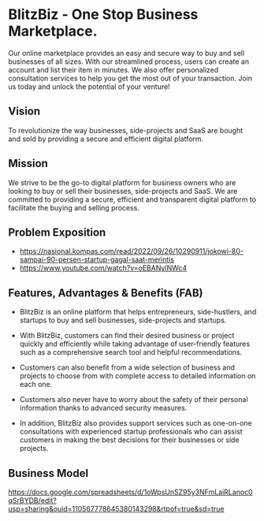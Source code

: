 # BlitzBiz - One Stop Business Marketplace.

Our online marketplace provides an easy and secure way to buy and sell businesses of all sizes. With our streamlined process, users can create an account and list their item in minutes. We also offer personalized consultation services to help you get the most out of your transaction. Join us today and unlock the potential of your venture!

<h2>Vision</h2>

To revolutionize the way businesses, side-projects and SaaS are bought and sold by providing a secure and efficient digital platform.

<h2>Mission</h2>

We strive to be the go-to digital platform for business owners who are looking to buy or sell their businesses, side-projects and SaaS. We are committed to providing a secure, efficient and transparent digital platform to facilitate the buying and selling process.

<h2>Problem Exposition</h2>

- https://nasional.kompas.com/read/2022/09/26/10290911/jokowi-80-sampai-90-persen-startup-gagal-saat-merintis
- https://www.youtube.com/watch?v=oEBANylNWc4

<h2>Features, Advantages & Benefits (FAB)</h2>

- BlitzBiz is an online platform that helps entrepreneurs, side-hustlers, and startups to buy and sell businesses, side-projects and startups. 

- With BlitzBiz, customers can find their desired business or project quickly and efficiently while taking advantage of user-friendly features such as a comprehensive search tool and helpful recommendations. 

- Customers can also benefit from a wide selection of business and projects to choose from with complete access to detailed information on each one. 

- Customers also never have to worry about the safety of their personal information thanks to advanced security measures. 

- In addition, BlitzBiz also provides support services such as one-on-one consultations with experienced startup professionals who can assist customers in making the best decisions for their businesses or side projects.

<h2>Business Model</h2>

https://docs.google.com/spreadsheets/d/1oWpsUnSZ95y3NFmLaiRLanoc0qSrBYDB/edit?usp=sharing&ouid=110567778645380143298&rtpof=true&sd=true
